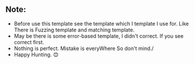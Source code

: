 ## Note:
- Before use this template see the template which I template I use for. Like There is Fuzzing template and matching template.
- May be there is some error-based template, I didn't correct. If you see correct first.
- Nothing is perfect. Mistake is everyWhere So don't mind./
- Happy Hunting. 😊
